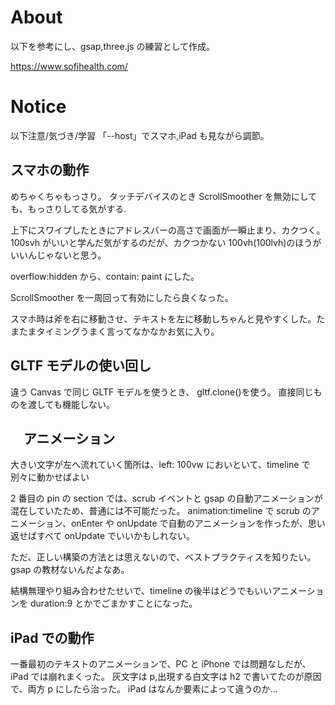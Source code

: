 # About

以下を参考にし、gsap,three.js の練習として作成。

https://www.sofihealth.com/

# Notice

以下注意/気づき/学習
「--host」でスマホ,iPad も見ながら調節。

## スマホの動作

めちゃくちゃもっさり。
タッチデバイスのとき ScrollSmoother を無効にしても、もっさりしてる気がする.

上下にスワイプしたときにアドレスバーの高さで画面が一瞬止まり、カクつく。100svh がいいと学んだ気がするのだが、カクつかない 100vh(100lvh)のほうがいいんじゃないと思う。

overflow:hidden から、contain: paint にした。

ScrollSmoother を一周回って有効にしたら良くなった。

スマホ時は斧を右に移動させ、テキストを左に移動しちゃんと見やすくした。たまたまタイミングうまく言ってなかなかお気に入り。

## GLTF モデルの使い回し

違う Canvas で同じ GLTF モデルを使うとき、
gltf.clone()を使う。
直接同じものを渡しても機能しない。

## 　アニメーション

大きい文字が左へ流れていく箇所は、left: 100vw においといて、timeline で別々に動かせばよい

2 番目の pin の section では、scrub イベントと gsap の自動アニメーションが混在していたため、普通には不可能だった。
animation:timeline で scrub のアニメーション、onEnter や onUpdate で自動のアニメーションを作ったが、思い返せばすべて onUpdate でいいかもしれない。

ただ、正しい構築の方法とは思えないので、ベストプラクティスを知りたい。gsap の教材ないんだよなあ。

結構無理やり組み合わせたせいで、timeline の後半はどうでもいいアニメーションを duration:9 とかでごまかすことになった。

## iPad での動作

一番最初のテキストのアニメーションで、PC と iPhone では問題なしだが、iPad では崩れまくった。
灰文字は p,出現する白文字は h2 で書いてたのが原因で、両方 p にしたら治った。
iPad はなんか要素によって違うのか...

